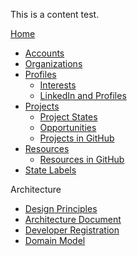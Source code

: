 This is a content test.

[Home](docs/discussion_index.md)
* [Accounts](discussion/accounts.md)
* [Organizations](discussion/organizations.md)
* [Profiles](discussion/profiles.md)
    * [Interests](discussion/interests.md)
    * [LinkedIn and Profiles](discussion/linkedin.md)
* [Projects](discussion/projects.md)
    * [Project States](discussion/projectstates.md)
    * [Opportunities](discussion/opporunities.md)
    * [Projects in GitHub](discussion/github.md) 
* [Resources](discussion/resources.md)
    * [Resources in GitHub](discussion/github.md)
* [State Labels](discussion/statelabels.md)

Architecture 
* [Design Principles]()
* [Architecture Document]()
* [Developer Registration]()
* [Domain Model]()

